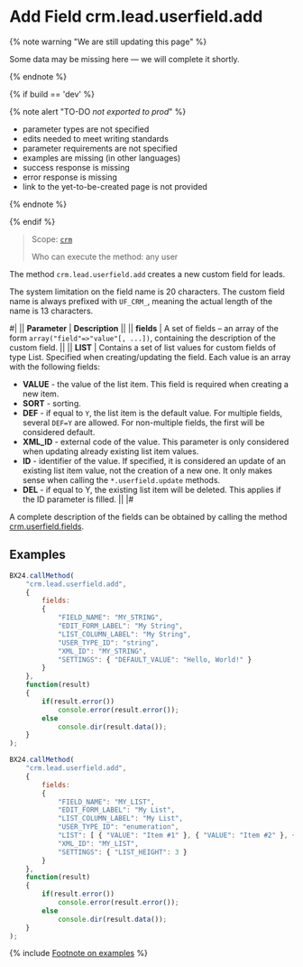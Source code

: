 # Add Field crm.lead.userfield.add

{% note warning "We are still updating this page" %}

Some data may be missing here — we will complete it shortly.

{% endnote %}

{% if build == 'dev' %}

{% note alert "TO-DO _not exported to prod_" %}

- parameter types are not specified
- edits needed to meet writing standards
- parameter requirements are not specified
- examples are missing (in other languages)
- success response is missing
- error response is missing
- link to the yet-to-be-created page is not provided

{% endnote %}

{% endif %}

> Scope: [`crm`](../../../scopes/permissions.md)
>
> Who can execute the method: any user

The method `crm.lead.userfield.add` creates a new custom field for leads.

The system limitation on the field name is 20 characters. The custom field name is always prefixed with `UF_CRM_`, meaning the actual length of the name is 13 characters.

#|
|| **Parameter** | **Description** ||
|| **fields** | A set of fields – an array of the form `array("field"=>"value"[, ...])`, containing the description of the custom field. ||
|| **LIST** | Contains a set of list values for custom fields of type List. Specified when creating/updating the field. Each value is an array with the following fields: 
- **VALUE** - the value of the list item. This field is required when creating a new item.
- **SORT** - sorting. 
- **DEF** - if equal to `Y`, the list item is the default value. For multiple fields, several `DEF=Y` are allowed. For non-multiple fields, the first will be considered default. 
- **XML_ID** - external code of the value. This parameter is only considered when updating already existing list item values. 
- **ID** - identifier of the value. If specified, it is considered an update of an existing list item value, not the creation of a new one. It only makes sense when calling the `*.userfield.update` methods. 
- **DEL** - if equal to Y, the existing list item will be deleted. This applies if the ID parameter is filled. ||
|#

A complete description of the fields can be obtained by calling the method [crm.userfield.fields](.).

## Examples

```js
BX24.callMethod(
    "crm.lead.userfield.add",
    {
        fields:
        {
            "FIELD_NAME": "MY_STRING",
            "EDIT_FORM_LABEL": "My String",
            "LIST_COLUMN_LABEL": "My String",
            "USER_TYPE_ID": "string",
            "XML_ID": "MY_STRING",
            "SETTINGS": { "DEFAULT_VALUE": "Hello, World!" }
        }
    },
    function(result)
    {
        if(result.error())
            console.error(result.error());
        else
            console.dir(result.data());
    }
);
```

```js
BX24.callMethod(
    "crm.lead.userfield.add",
    {
        fields:
        {
            "FIELD_NAME": "MY_LIST",
            "EDIT_FORM_LABEL": "My List",
            "LIST_COLUMN_LABEL": "My List",
            "USER_TYPE_ID": "enumeration",
            "LIST": [ { "VALUE": "Item #1" }, { "VALUE": "Item #2" }, { "VALUE": "Item #3" }, { "VALUE": "Item #4" }, { "VALUE": "Item #5" } ],
            "XML_ID": "MY_LIST",
            "SETTINGS": { "LIST_HEIGHT": 3 }
        }
    },
    function(result)
    {
        if(result.error())
            console.error(result.error());
        else
            console.dir(result.data());
    }
);    
```

{% include [Footnote on examples](../../../../_includes/examples.md) %}